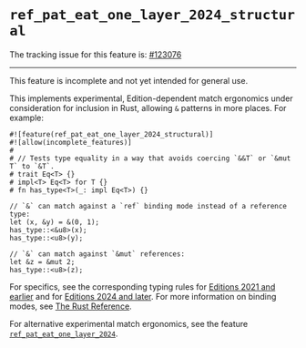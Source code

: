 # `ref_pat_eat_one_layer_2024_structural`

The tracking issue for this feature is: [#123076]

[#123076]: https://github.com/rust-lang/rust/issues/123076

---

This feature is incomplete and not yet intended for general use.

This implements experimental, Edition-dependent match ergonomics under consideration for inclusion
in Rust, allowing `&` patterns in more places. For example:
```rust,edition2024
#![feature(ref_pat_eat_one_layer_2024_structural)]
#![allow(incomplete_features)]
#
# // Tests type equality in a way that avoids coercing `&&T` or `&mut T` to `&T`.
# trait Eq<T> {}
# impl<T> Eq<T> for T {}
# fn has_type<T>(_: impl Eq<T>) {}

// `&` can match against a `ref` binding mode instead of a reference type:
let (x, &y) = &(0, 1);
has_type::<&u8>(x);
has_type::<u8>(y);

// `&` can match against `&mut` references:
let &z = &mut 2;
has_type::<u8>(z);
```

For specifics, see the corresponding typing rules for [Editions 2021 and earlier] and for
[Editions 2024 and later]. For more information on binding modes, see [The Rust Reference].

For alternative experimental match ergonomics, see the feature
[`ref_pat_eat_one_layer_2024`](./ref-pat-eat-one-layer-2024.md).

[Editions 2021 and earlier]: https://nadrieril.github.io/typing-rust-patterns/?compare=false&opts1=AQEBAQIBAQEBAAAAAAAAAAAAAAAAAAA%3D&mode=rules&do_cmp=false
[Editions 2024 and later]: https://nadrieril.github.io/typing-rust-patterns/?compare=false&opts1=AQEBAgEBAQEBAgIAAAAAAAAAAAAAAAA%3D&mode=rules&do_cmp=false
[The Rust Reference]: https://doc.rust-lang.org/reference/patterns.html#binding-modes
